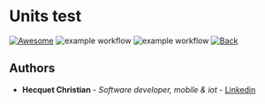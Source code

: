 # Units test

[![Awesome](https://cdn.rawgit.com/sindresorhus/awesome/d7305f38d29fed78fa85652e3a63e154dd8e8829/media/badge.svg)](https://www.youtube.com/watch?v=dQw4w9WgXcQ)
![example workflow](https://github.com/Kryss13/Units-test/actions/workflows/nodeci.yml/badge.svg)
![example workflow](https://github.com/Kryss13/Units-test/actions/workflows/cypress.yml/badge.svg)
[![Back](https://github.com/Kryss13/Units-test/actions/workflows/Back/badge.svg)](https://github.com/Kryss13/Units-test/actions/workflows/back.yml/badge.svg)


## Authors

* **Hecquet Christian** - *Software developer, mobile & iot* - [Linkedin](https://www.linkedin.com/in/christian-hecquet-978665178/)
